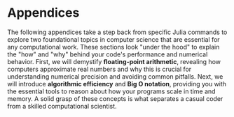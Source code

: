 # Appendices

The following appendices take a step back from specific Julia commands to explore two foundational topics in computer science that are essential for any computational work. These sections look "under the hood" to explain the "how" and "why" behind your code's performance and numerical behavior. First, we will demystify **floating-point arithmetic**, revealing how computers approximate real numbers and why this is crucial for understanding numerical precision and avoiding common pitfalls. Next, we will introduce **algorithmic efficiency** and **Big O notation**, providing you with the essential tools to reason about how your programs scale in time and memory. A solid grasp of these concepts is what separates a casual coder from a skilled computational scientist.
